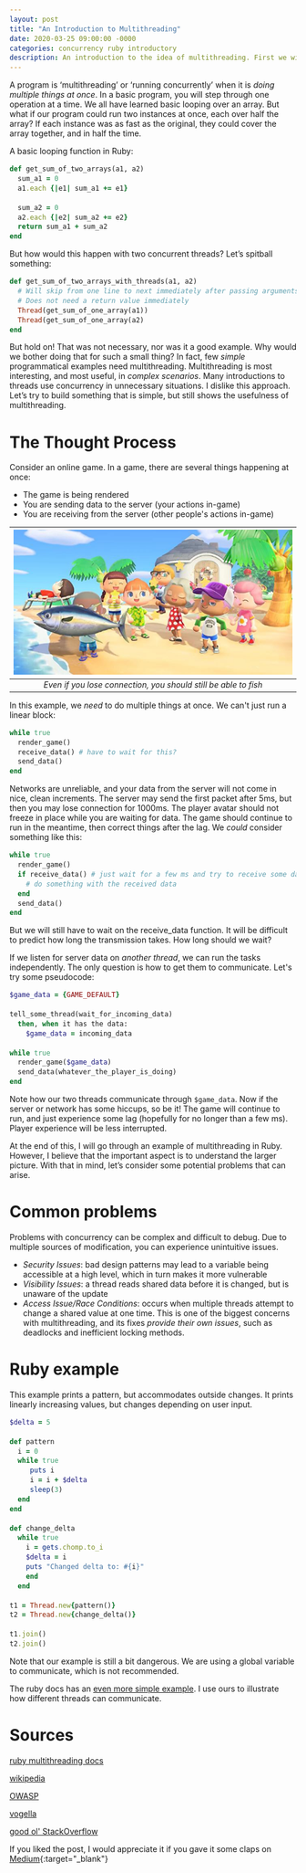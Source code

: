 ```yaml
---
layout: post
title: "An Introduction to Multithreading"
date: 2020-03-25 09:00:00 -0000
categories: concurrency ruby introductory
description: An introduction to the idea of multithreading. First we will talk about reasons for concurrency, then we will give examples.
---
```




A program is ‘multithreading’ or ‘running concurrently’ when it is _doing multiple things at once_. In a basic program, you will step through one operation at a time. We all have learned basic looping over an array. But what if our program could run two instances at once, each over half the array? If each instance was as fast as the original, they could cover the array together, and in half the time.

A basic looping function in Ruby:

```ruby
def get_sum_of_two_arrays(a1, a2)
  sum_a1 = 0
  a1.each {|e1| sum_a1 += e1}

  sum_a2 = 0
  a2.each {|e2| sum_a2 += e2}
  return sum_a1 + sum_a2
end
```

But how would this happen with two concurrent threads? Let’s spitball something:

```ruby
def get_sum_of_two_arrays_with_threads(a1, a2)
  # Will skip from one line to next immediately after passing arguments
  # Does not need a return value immediately
  Thread(get_sum_of_one_array(a1))
  Thread(get_sum_of_one_array(a2)
end
```

But hold on! That was not necessary, nor was it a good example. Why would we bother doing that for such a small thing? In fact, few _simple_ programmatical examples need multithreading. Multithreading is most interesting, and most useful, in _complex scenarios_. Many introductions to threads use concurrency in unnecessary situations. I dislike this approach. Let’s try to build something that is simple, but still shows the usefulness of multithreading.

# The Thought Process

Consider an online game. In a game, there are several things happening at once:
  - The game is being rendered
  - You are sending data to the server (your actions in-game)
  - You are receiving from the server (other people's actions in-game)

| ![An example of an online game](/assets/images/multithreading_image.jpeg "An online game") |
|:--:|
| *Even if you lose connection, you should still be able to fish* |


In this example, we _need_ to do multiple things at once. We can't just run a linear block:
```ruby
while true 
  render_game()
  receive_data() # have to wait for this?
  send_data()
end
```
Networks are unreliable, and your data from the server will not come in nice, clean increments. The server may send the first packet after 5ms, but then you may lose connection for 1000ms. The player avatar should not freeze in place while you are waiting for data. The game should continue to run in the meantime, then correct things after the lag. We _could_ consider something like this:
```ruby
while true 
  render_game()
  if receive_data() # just wait for a few ms and try to receive some data
    # do something with the received data
  end
  send_data()
end
```
But we will still have to wait on the receive_data function. It will be difficult to predict how long the transmission takes. How long should we wait?

If we listen for server data on _another thread_, we can run the tasks independently. The only question is how to get them to communicate. Let's try some pseudocode:
```ruby
$game_data = {GAME_DEFAULT}

tell_some_thread(wait_for_incoming_data)
  then, when it has the data:
    $game_data = incoming_data

while true
  render_game($game_data)
  send_data(whatever_the_player_is_doing)
end
```
Note how our two threads communicate through `$game_data`. Now if the server or network has some hiccups, so be it! The game will continue to run, and just experience some lag (hopefully for no longer than a few ms). Player experience will be less interrupted.

At the end of this, I will go through an example of multithreading in Ruby. However, I believe that the important aspect is to understand the larger picture. With that in mind, let’s consider some potential problems that can arise. 

# Common problems

Problems with concurrency can be complex and difficult to debug. Due to multiple sources of modification, you can experience unintuitive issues.
  - _Security Issues_: bad design patterns may lead to a variable being accessible at a high level, which in turn makes it more vulnerable
  - _Visibility Issues_: a thread reads shared data before it is changed, but is unaware of the update
  - _Access Issue/Race Conditions_: occurs when multiple threads attempt to change a shared value at one time. This is one of the biggest concerns with multithreading, and its fixes _provide their own issues_, such as deadlocks and inefficient locking methods.

# Ruby example
This example prints a pattern, but accommodates outside changes. It prints linearly increasing values, but changes depending on user input.
```ruby
$delta = 5

def pattern
  i = 0
  while true
     puts i
     i = i + $delta
     sleep(3)
  end
end

def change_delta
  while true
    i = gets.chomp.to_i
    $delta = i
    puts "Changed delta to: #{i}"
    end
  end

t1 = Thread.new{pattern()}
t2 = Thread.new{change_delta()}

t1.join()
t2.join()
```

Note that our example is still a bit dangerous. We are using a global variable to communicate, which is not recommended.

The ruby docs has an [even more simple example](https://www.tutorialspoint.com/ruby/ruby_multithreading.htm). I use ours to illustrate how different threads can communicate.

# Sources

[ruby multithreading docs](https://www.tutorialspoint.com/ruby/ruby_multithreading.htm)

[wikipedia](https://en.wikipedia.org/wiki/Thread_(computing)#Multithreading)

[OWASP](https://www.owasp.org/images/8/8e/OWASP_NZDay_2011_BrettMoore_ConcurrencyVulnerabilities.pdf)

[vogella](https://www.vogella.com/tutorials/JavaConcurrency/article.html#concurrency-issues)

[good ol' StackOverflow](https://stackoverflow.com/questions/34510/what-is-a-race-condition)

If you liked the post, I would appreciate it if you gave it some claps on [Medium](https://medium.com/@eking_30347/an-introduction-to-multithreading-72d57d075ef1){:target="_blank"}